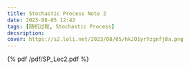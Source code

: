 ```yaml
---
title: Stochastic Process Note 2
date: 2023-08-05 12:42
tags: [随机过程, Stochastic Process]
decsription:
cover: https://s2.loli.net/2023/08/05/hkJO1yrYzgnfj8a.png
---
```



{% pdf /pdf/SP_Lec2.pdf %}